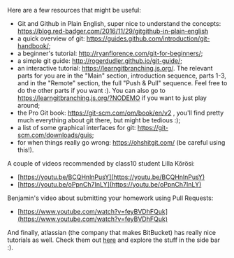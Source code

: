 Here are a few resources that might be useful:

 - Git and Github in Plain English, super nice to understand the concepts: https://blog.red-badger.com/2016/11/29/gitgithub-in-plain-english
 - a quick overview of git: https://guides.github.com/introduction/git-handbook/;
 - a beginner's tutorial: http://ryanflorence.com/git-for-beginners/;
 - a simple git guide: http://rogerdudler.github.io/git-guide/;
 - an interactive tutorial: https://learngitbranching.js.org/. The relevant parts for you are in the "Main" section, introduction sequence, parts 1-3, and in the "Remote" section, the full "Push & Pull" sequence. Feel free to do the other parts if you want :). You can also go to https://learngitbranching.js.org/?NODEMO if you want to just play around;
 - the Pro Git book: https://git-scm.com/om/book/en/v2 , you'll find pretty much everything about git there, but might be tedious :);
 - a list of some graphical interfaces for git: https://git-scm.com/downloads/guis;
 - for when things really go wrong: https://ohshitgit.com/ (be careful using this!).


A couple of videos recommended by class10 student Lilla Kőrösi:
  - [https://youtu.be/BCQHnlnPusY](https://youtu.be/BCQHnlnPusY)
  - [https://youtu.be/oPpnCh7InLY](https://youtu.be/oPpnCh7InLY)


Benjamin's video about submitting your homework using Pull Requests:
 - [https://www.youtube.com/watch?v=feyBVDhFQuk](https://www.youtube.com/watch?v=feyBVDhFQuk)


And finally, atlassian (the company that makes BitBucket) has really nice tutorials as well. Check them out [here](https://www.atlassian.com/git/tutorials/what-is-version-control) and explore the stuff in the side bar :).
